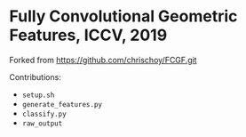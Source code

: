 # Fully Convolutional Geometric Features, ICCV, 2019

Forked from https://github.com/chrischoy/FCGF.git

Contributions:

- `setup.sh`
- `generate_features.py`
- `classify.py`
- `raw_output`
